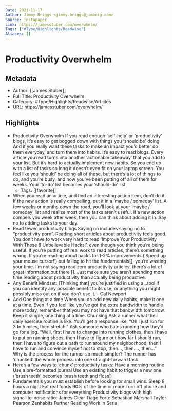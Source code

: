 ```yaml
---
Date: 2021-11-17
Author: Jimmy Briggs <jimmy.briggs@jimbrig.com>
Source: instapaper
Link: https://jamesstuber.com/overwhelm/
Tags: ["#Type/Highlights/Readwise"]
Aliases: []
---
```

# Productivity Overwhelm

## Metadata
- Author: [[James Stuber]]
- Full Title: Productivity Overwhelm
- Category: #Type/Highlights/Readwise/Articles
- URL: https://jamesstuber.com/overwhelm/

## Highlights
- Productivity Overwhelm
  If you read enough ‘self-help’ or ‘productivity’ blogs, it’s easy to get bogged down with things you ‘should be’ doing. And if you really want these tasks to make an impact you’d better do them everyday, and turn them into habits.
  It’s easy to read blogs. Every article you read turns into another ‘actionable takeaway’ that you add to your list. But it’s hard to actually implement new habits. So you end up with a list of tasks so long it doesn’t even fit on your laptop screen. You feel like you ‘should’ be doing all of these, but there’s a lot of things to do, and you’re busy, and now you’ve been putting off all of them for weeks. Your ‘to-do’ list becomes your ‘should-do’ list.
    - Tags: [[favorite]] 
- When you read an article, and find an interesting action item, don’t do it. If the new action is really compelling, put it in a ‘maybe / someday’ list. A few weeks or months down the road, you’ll look at your ‘maybe / someday’ list and realize most of the tasks aren’t useful. If a new action compels you week after week, then you can think about adding it in.
  Say no to adding tasks to your day.
- Read fewer productivity blogs
  Saying no includes saying no to “productivity porn”. Reading short articles about productivity feels good. You don’t have to work very hard to read ‘Improve Your Productivity With These 8 Unbelievable Hacks!’, even though you think you’re being useful.
  If you’re putting off real work to read articles, there’s something wrong. If you’re reading about hacks for 1-2% improvements (‘Speed up your mouse cursor!’) but failing to hit the fundamentals[], you’re wasting your time.
  I’m not saying read zero productivity articles, there’s a lot of great information out there []. Just make sure you aren’t spending more time reading about productivity than actually being productive.
- Any Benefit Mindset: [Thinking that] you’re justified in using a…tool if you can identify any possible benefit to its use, or anything you might possibly miss out on if you don’t use it. - Cal Newport
- Add One thing at a time
  When you do add new daily habits, make it one at a time. Even if you feel like you’ve got the extra bandwidth to handle more today, remember that you may not have that bandwidth tomorrow. Keep it simple, one thing at a time.
  Chunking
  Ask a runner what their daily exercise routine is like. You’ll get a response like, “Oh I just run for 3 to 5 miles, then stretch.”
  Ask someone who hates running how they’d go for a jog. “Well, first I have to change into running clothes, then I have to put on running shoes, then I have to figure out how far I should run, then I have to figure out a path to run around my neighborhood, then I have to run and convince myself not to stop, then…, then…., then…”
  Why is the process for the runner so much simpler? The runner has ‘chunked’ the whole process into one straight-forward task.
- Here’s a few ways to ‘chunk’ productivity tasks:
  Have a morning routine
  Use a pre-formatted journal
  Use an existing habit to trigger a new one (‘brush teeth’ becomes ‘brush teeth and floss’)
- Fundamentals you must establish before looking for small wins:
  Sleep 8 hours a night
  Eat real foods 90% of the time or more
  Turn off phone and computer notifications for everything
  Productivity blogs with high signal-to-noise ratio:
  James Clear
  Tiago Forte
  Sebastian Marshall
  Taylor Pearson
  Zenhabits
  Further Reading
  Work in Serial
